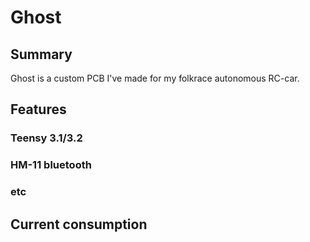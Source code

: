 # Ghost

## Summary

Ghost is a custom PCB I've made for my folkrace autonomous RC-car.

## Features

### Teensy 3.1/3.2
### HM-11 bluetooth
### etc

## Current consumption
